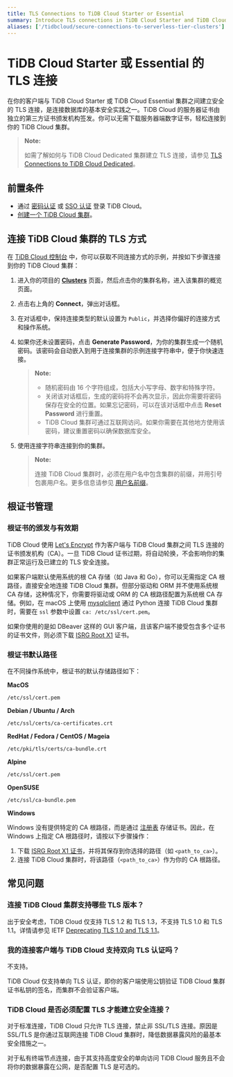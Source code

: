 ```yaml
---
title: TLS Connections to TiDB Cloud Starter or Essential
summary: Introduce TLS connections in TiDB Cloud Starter and TiDB Cloud Essential.
aliases: ['/tidbcloud/secure-connections-to-serverless-tier-clusters']
---
```


# TiDB Cloud Starter 或 Essential 的 TLS 连接

在你的客户端与 TiDB Cloud Starter 或 TiDB Cloud Essential 集群之间建立安全的 TLS 连接，是连接数据库的基本安全实践之一。TiDB Cloud 的服务器证书由独立的第三方证书颁发机构签发。你可以无需下载服务器端数字证书，轻松连接到你的 TiDB Cloud 集群。

> **Note:**
>
> 如需了解如何与 TiDB Cloud Dedicated 集群建立 TLS 连接，请参见 [TLS Connections to TiDB Cloud Dedicated](/tidb-cloud/tidb-cloud-tls-connect-to-dedicated.md)。

## 前置条件

- 通过 [密码认证](/tidb-cloud/tidb-cloud-password-authentication.md) 或 [SSO 认证](/tidb-cloud/tidb-cloud-sso-authentication.md) 登录 TiDB Cloud。
- [创建一个 TiDB Cloud 集群](/tidb-cloud/tidb-cloud-quickstart.md)。

## 连接 TiDB Cloud 集群的 TLS 方式

在 [TiDB Cloud 控制台](https://tidbcloud.com/) 中，你可以获取不同连接方式的示例，并按如下步骤连接到你的 TiDB Cloud 集群：

1. 进入你的项目的 [**Clusters**](https://tidbcloud.com/project/clusters) 页面，然后点击你的集群名称，进入该集群的概览页面。

2. 点击右上角的 **Connect**，弹出对话框。

3. 在对话框中，保持连接类型的默认设置为 `Public`，并选择你偏好的连接方式和操作系统。

4. 如果你还未设置密码，点击 **Generate Password**，为你的集群生成一个随机密码。该密码会自动嵌入到用于连接集群的示例连接字符串中，便于你快速连接。

    > **Note:**
    >
    > - 随机密码由 16 个字符组成，包括大小写字母、数字和特殊字符。
    > - 关闭该对话框后，生成的密码将不会再次显示，因此你需要将密码保存在安全的位置。如果忘记密码，可以在该对话框中点击 **Reset Password** 进行重置。
    > - TiDB Cloud 集群可通过互联网访问。如果你需要在其他地方使用该密码，建议重置密码以确保数据库安全。

5. 使用连接字符串连接到你的集群。

    > **Note:**
    >
    > 连接 TiDB Cloud 集群时，必须在用户名中包含集群的前缀，并用引号包裹用户名。更多信息请参见 [用户名前缀](/tidb-cloud/select-cluster-tier.md#user-name-prefix)。

## 根证书管理

### 根证书的颁发与有效期

TiDB Cloud 使用 [Let's Encrypt](https://letsencrypt.org/) 作为客户端与 TiDB Cloud 集群之间 TLS 连接的证书颁发机构（CA）。一旦 TiDB Cloud 证书过期，将自动轮换，不会影响你的集群正常运行及已建立的 TLS 安全连接。

如果客户端默认使用系统的根 CA 存储（如 Java 和 Go），你可以无需指定 CA 根路径，直接安全地连接 TiDB Cloud 集群。但部分驱动和 ORM 并不使用系统根 CA 存储，这种情况下，你需要将驱动或 ORM 的 CA 根路径配置为系统根 CA 存储。例如，在 macOS 上使用 [mysqlclient](https://github.com/PyMySQL/mysqlclient) 通过 Python 连接 TiDB Cloud 集群时，需要在 `ssl` 参数中设置 `ca: /etc/ssl/cert.pem`。

如果你使用的是如 DBeaver 这样的 GUI 客户端，且该客户端不接受包含多个证书的证书文件，则必须下载 [ISRG Root X1](https://letsencrypt.org/certs/isrgrootx1.pem) 证书。

### 根证书默认路径

在不同操作系统中，根证书的默认存储路径如下：

**MacOS**

```
/etc/ssl/cert.pem
```

**Debian / Ubuntu / Arch**

```
/etc/ssl/certs/ca-certificates.crt
```

**RedHat / Fedora / CentOS / Mageia**

```
/etc/pki/tls/certs/ca-bundle.crt
```

**Alpine**

```
/etc/ssl/cert.pem
```

**OpenSUSE**

```
/etc/ssl/ca-bundle.pem
```

**Windows**

Windows 没有提供特定的 CA 根路径，而是通过 [注册表](https://learn.microsoft.com/en-us/windows-hardware/drivers/install/local-machine-and-current-user-certificate-stores) 存储证书。因此，在 Windows 上指定 CA 根路径时，请按以下步骤操作：

1. 下载 [ISRG Root X1 证书](https://letsencrypt.org/certs/isrgrootx1.pem)，并将其保存到你选择的路径（如 `<path_to_ca>`）。
2. 连接 TiDB Cloud 集群时，将该路径（`<path_to_ca>`）作为你的 CA 根路径。

## 常见问题

### 连接 TiDB Cloud 集群支持哪些 TLS 版本？

出于安全考虑，TiDB Cloud 仅支持 TLS 1.2 和 TLS 1.3，不支持 TLS 1.0 和 TLS 1.1。详情请参见 IETF [Deprecating TLS 1.0 and TLS 1.1](https://datatracker.ietf.org/doc/rfc8996/)。

### 我的连接客户端与 TiDB Cloud 支持双向 TLS 认证吗？

不支持。

TiDB Cloud 仅支持单向 TLS 认证，即你的客户端使用公钥验证 TiDB Cloud 集群证书私钥的签名，而集群不会验证客户端。

### TiDB Cloud 是否必须配置 TLS 才能建立安全连接？

对于标准连接，TiDB Cloud 只允许 TLS 连接，禁止非 SSL/TLS 连接。原因是 SSL/TLS 是你通过互联网连接 TiDB Cloud 集群时，降低数据暴露风险的最基本安全措施之一。

对于私有终端节点连接，由于其支持高度安全的单向访问 TiDB Cloud 服务且不会将你的数据暴露在公网，是否配置 TLS 是可选的。